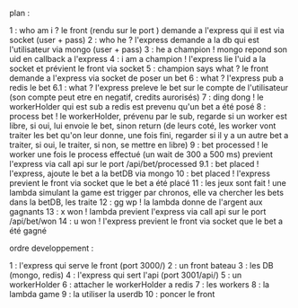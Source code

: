 plan :

1 : who am i ? le front (rendu sur le port ) demande a l'express qui il est via socket (user + pass)
2 : who he ? l'express demande a la db qui est l'utilisateur via mongo (user + pass)
3 : he a champion ! mongo repond son uid en callback a l'express
4 : i am a champion ! l'express lie l'uid a la socket et prévient le front via socket
5 : champion says what ? le front demande a l'express via socket de poser un bet
6 : what ? l'express pub a redis le bet
6.1 : what ? l'express preleve le bet sur le compte de l'utilisateur (son compte peut etre en negatif, credits aurorisés)
7 : ding dong ! le workerHolder qui est sub a redis est prevenu qu'un bet a été posé
8 : process bet ! le workerHolder, prévenu par le sub, regarde si un worker est libre, si oui, lui envoie le bet, sinon return
(de leurs coté, les worker vont traiter les bet qu'on leur donne, une fois fini, regarder si il y a un autre bet a traiter, si oui, le traiter, si non, se mettre en libre)
9 : bet processed ! le worker une fois le process effectué (un wait de 300 a 500 ms) previent l'express via call api sur le port /api/bet/processed
9.1 : bet placed ! l'express, ajoute le bet a la betDB via mongo
10 : bet placed ! l'express previent le front via socket que le bet a été placé
11 : les jeux sont fait ! une lambda simulant la game est trigger par chronos, elle va chercher les bets dans la betDB, les traite
12 : gg wp ! la lambda donne de l'argent aux gagnants
13 : x won ! lambda previent l'express via call api sur le port /api/bet/won
14 : u won ! l'express previent le front via socket que le bet a été gagné

ordre developpement :

1 : l'express qui serve le front (port 3000/)
2 : un front bateau
3 : les DB (mongo, redis)
4 : l'express qui sert l'api (port 3001/api/)
5 : un workerHolder
6 : attacher le workerHolder a redis
7 : les workers
8 : la lambda game
9 : la utiliser la userdb
10 : poncer le front